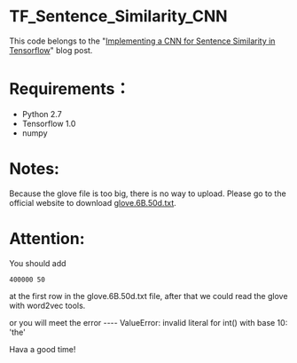 # TF_Sentence_Similarity_CNN
This code belongs to the "[Implementing a CNN for Sentence Similarity in Tensorflow](http://blog.csdn.net/irving_zhang/article/details/70036708)" blog post.

# Requirements：
 - Python 2.7
 - Tensorflow 1.0
 - numpy
 
# Notes:
 Because the glove file is too big, there is no way to upload. Please go to the official website to download [glove.6B.50d.txt](https://nlp.stanford.edu/projects/glove/). 
 
# Attention:
You should add 
 ```
 400000 50
 ```
at the first row in the glove.6B.50d.txt file, after that we could read the glove with word2vec tools.

or you will meet the error ---- ValueError: invalid literal for int() with base 10: 'the'
 
 Hava a good time!
